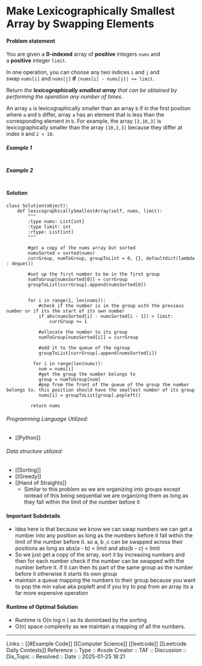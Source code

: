 # Make Lexicographically Smallest Array by Swapping Elements

#### Problem statement

You are given a **0-indexed** array of **positive** integers `nums` and a **positive** integer `limit`.

In one operation, you can choose any two indices `i` and `j` and swap `nums[i]` and `nums[j]` **if** `|nums[i] - nums[j]| <= limit`.

Return _the **lexicographically smallest array** that can be obtained by performing the operation any number of times_.

An array `a` is lexicographically smaller than an array `b` if in the first position where `a` and `b` differ, array `a` has an element that is less than the corresponding element in `b`. For example, the array `[2,10,3]` is lexicographically smaller than the array `[10,2,3]` because they differ at index `0` and `2 < 10`.
##### Example 1
```
```
##### Example 2
```
```
#### Solution
```
class Solution(object):
    def lexicographicallySmallestArray(self, nums, limit):
        """
        :type nums: List[int]
        :type limit: int
        :rtype: List[int]
        """

		#get a copy of the nums array but sorted
        numsSorted = sorted(nums)
        currGroup, numToGroup, groupToList = 0, {}, defaultdict(lambda : deque())

		#set up the first number to be in the first group
        numToGroup[numsSorted[0]] = currGroup
        groupToList[currGroup].append(numsSorted[0])

  
        for i in range(1, len(nums)):
	        #check if the number is in the group with the previous number or if its the start of its own number
            if abs(numsSorted[i] - numsSorted[i - 1]) > limit:
                currGroup += 1

			#allocate the number to its group
            numToGroup[numsSorted[i]] = currGroup

			#add it to the queue of the ngroup
            groupToList[currGroup].append(numsSorted[i])

          for i in range(len(nums)):
            num = nums[i]
            #get the group the number belongs to
            group = numToGroup[num]
            #pop from the front of the queue of the group the number belongs to. this position should have the smallest number of its group
            nums[i] = groupToList[group].popleft()

         return nums
```

###### Programming Language Utilized:

- [[Python]]
###### Data structure utilized:

- [[Sorting]]
- [[Greedy]]
- [[Hand of Straights]]
	- Similar to this problem as we are organizing into groups except isntead of this being sequential we are organizing them as long as they fall within the limit of the number before it
#### Important Subdetails

- Idea here is that because we know we can swap numbers we can get a number into any position as long as the numbers before it fall within the limit of the number before it. so a, b ,c can be swapped across their positions as long as abs(a - b) < limit and abs(b - c) < limit
- So we just get a copy of the array, sort it by increasing numbers and then for each number check if the number can be swapped with the number before it. if it can then its part of the same group as the number before it otherwise it starts its own group
- maintain a queue mapping the numbers to their group because you want to pop the min value aka popleft and if you try to pop from an array its a far more expensive operation

#### Runtime of Optimal Solution

- Runtime is O(n log n ) as its domintaed by the sorting
- O(n) space complexity as we maintain a mapping of all the numbers. 
---
Links :: [[#Example Code]] [[Computer Science]] [[leetcode]] [[Leetcode Daily Contests]]
Reference ::
Type :: #code
Creator ::
TAF ::
Discussion ::
Dis_Topic :: 
Resolved ::
Date :: 2025-01-25 18:21
